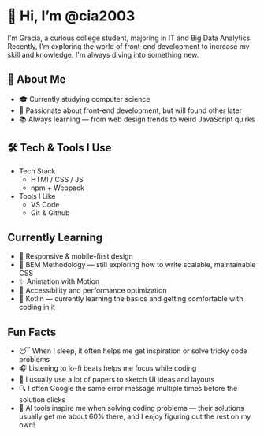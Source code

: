 # 👋 Hi, I’m @cia2003
I'm Gracia, a curious college student, majoring in IT and Big Data Analytics. Recently, I'm exploring the world of front-end development to increase my skill and knowledge. I'm always diving into something new.

## 🧠 About Me
- 🎓 Currently studying computer science
- 🎨 Passionate about front-end development, but will found other later
- 📚 Always learning — from web design trends to weird JavaScript quirks

## 🛠 Tech & Tools I Use
- Tech Stack
  - HTMl / CSS / JS
  - npm + Webpack
- Tools I Like
  - VS Code
  - Git & Github

## Currently Learning
- 📱 Responsive & mobile-first design
- 📐 BEM Methodology — still exploring how to write scalable, maintainable CSS
- ✨ Animation with Motion
- 🧪 Accessibility and performance optimization
- 🤖 Kotlin — currently learning the basics and getting comfortable with coding in it

## Fun Facts
- 😴 When I sleep, it often helps me get inspiration or solve tricky code problems
- 🎧 Listening to lo-fi beats helps me focus while coding
- 📒 I usually use a lot of papers to sketch UI ideas and layouts
- 🔍 I often Google the same error message multiple times before the solution clicks
- 🤖 AI tools inspire me when solving coding problems — their solutions usually get me about 60% there, and I enjoy figuring out the rest on my own!
<!---
cia2003/cia2003 is a ✨ special ✨ repository because its `README.md` (this file) appears on your GitHub profile.
You can click the Preview link to take a look at your changes.
--->
